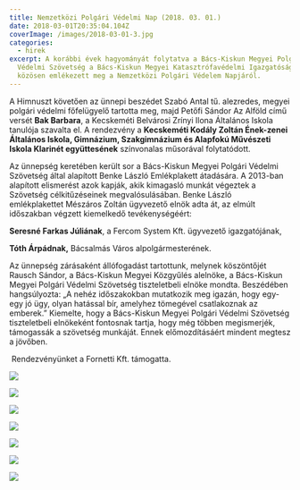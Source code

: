 ```yaml
---
title: Nemzetközi Polgári Védelmi Nap (2018. 03. 01.)
date: 2018-03-01T20:35:04.104Z
coverImage: /images/2018-03-01-3.jpg
categories:
  - hirek
excerpt: A korábbi évek hagyományát folytatva a Bács-Kiskun Megyei Polgári
  Védelmi Szövetség a Bács-Kiskun Megyei Katasztrófavédelmi Igazgatósággal
  közösen emlékezett meg a Nemzetközi Polgári Védelem Napjáról.
---
```

A Himnuszt követően az ünnepi beszédet Szabó Antal tű. alezredes, megyei polgári védelmi főfelügyelő tartotta meg, majd Petőfi Sándor Az Alföld című versét **Bak Barbara**, a Kecskeméti Belvárosi Zrínyi Ilona Általános Iskola tanulója szavalta el. A rendezvény a **Kecskeméti Kodály Zoltán Ének-zenei Általános Iskola, Gimnázium, Szakgimnázium és Alapfokú Művészeti Iskola Klarinét együttesének** színvonalas műsorával folytatódott.

Az ünnepség keretében került sor a Bács-Kiskun Megyei Polgári Védelmi Szövetség által alapított Benke László Emlékplakett átadására. A 2013-ban alapított elismerést azok kapják, akik kimagasló munkát végeztek a Szövetség célkitűzéseinek megvalósulásában. Benke László emlékplakettet Mészáros Zoltán ügyvezető elnök adta át, az elmúlt időszakban végzett kiemelkedő tevékenységéért:

**Seresné Farkas Júliának**, a Fercom System Kft. ügyvezető igazgatójának,

**Tóth Árpádnak,** Bácsalmás Város alpolgármesterének.

Az ünnepség zárásaként állófogadást tartottunk, melynek köszöntőjét Rausch Sándor, a Bács-Kiskun Megyei Közgyűlés alelnöke, a Bács-Kiskun Megyei Polgári Védelmi Szövetség tiszteletbeli elnöke mondta. Beszédében hangsúlyozta: „A nehéz időszakokban mutatkozik meg igazán, hogy egy-egy jó ügy, olyan hatással bír, amelyhez tömegével csatlakoznak az emberek.” Kiemelte, hogy a Bács-Kiskun Megyei Polgári Védelmi Szövetség tiszteletbeli elnökeként fontosnak tartja, hogy még többen megismerjék, támogassák a szövetség munkáját. Ennek előmozdításáért mindent megtesz a jövőben.

 Rendezvényünket a Fornetti Kft. támogatta.

![](/images/2018-03-01-1.jpg)

![](/images/2018-03-01-2.jpg)

![](/images/2018-03-01-3.jpg)

![](/images/2018-03-01-4.jpg)

![](/images/2018-03-01-5.jpg)

![](/images/2018-03-01-6.jpg)

![](/images/2018-03-01-7.jpg)